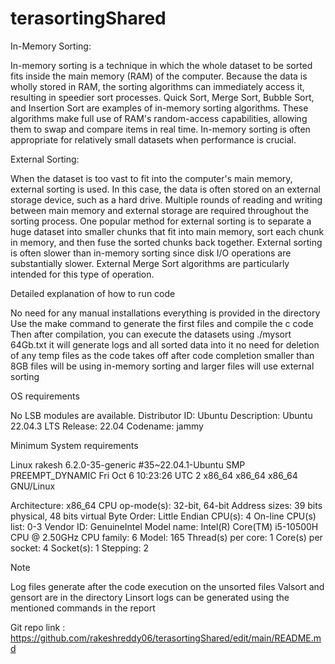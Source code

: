 # terasortingShared



In-Memory Sorting:

In-memory sorting is a technique in which the whole dataset to be sorted fits inside the main memory (RAM) of the computer. Because the data is wholly stored in RAM, the sorting algorithms can immediately access it, resulting in speedier sort processes. Quick Sort, Merge Sort, Bubble Sort, and Insertion Sort are examples of in-memory sorting algorithms. These algorithms make full use of RAM's random-access capabilities, allowing them to swap and compare items in real time. In-memory sorting is often appropriate for relatively small datasets when performance is crucial.

External Sorting: 

When the dataset is too vast to fit into the computer's main memory, external sorting is used. In this case, the data is often stored on an external storage device, such as a hard drive. Multiple rounds of reading and writing between main memory and external storage are required throughout the sorting process. One popular method for external sorting is to separate a huge dataset into smaller chunks that fit into main memory, sort each chunk in memory, and then fuse the sorted chunks back together. External sorting is often slower than in-memory sorting since disk I/O operations are substantially slower. External Merge Sort algorithms are particularly intended for this type of operation.

Detailed explanation of how to run code


No need for any manual installations everything is provided in the directory
Use the make command to generate the first files and  compile the c code
Then after compilation, you can execute the datasets using
./mysort  64Gb.txt
  it will generate logs  and all sorted data into it
 no need for deletion of any temp files as the code takes off after code completion
 smaller than 8GB files will be using in-memory sorting and larger files will use external sorting




OS requirements

No LSB modules are available.
Distributor ID:    Ubuntu
Description:    Ubuntu 22.04.3 LTS
Release:    22.04
Codename:    jammy

Minimum System requirements

Linux rakesh 6.2.0-35-generic #35~22.04.1-Ubuntu SMP PREEMPT_DYNAMIC Fri Oct  6 10:23:26 UTC 2 x86_64 x86_64 x86_64 GNU/Linux

Architecture:        	x86_64
  CPU op-mode(s):    	32-bit, 64-bit
  Address sizes:     	39 bits physical, 48 bits virtual
  Byte Order:        	Little Endian
CPU(s):              	4
  On-line CPU(s) list:   0-3
Vendor ID:           	GenuineIntel
  Model name:        	Intel(R) Core(TM) i5-10500H CPU @ 2.50GHz
	CPU family:      	6
	Model:           	165
	Thread(s) per core:  1
	Core(s) per socket:  4
	Socket(s):       	1
	Stepping:        	2











Note

Log files generate after the code execution on the unsorted files
Valsort and gensort are in the directory
Linsort logs can be generated using the mentioned commands in the report

Git repo link : https://github.com/rakeshreddy06/terasortingShared/edit/main/README.md
